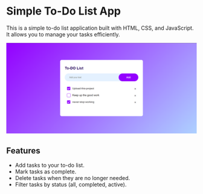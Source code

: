 # Simple To-Do List App

This is a simple to-do list application built with HTML, CSS, and JavaScript. It allows you to manage your tasks efficiently.


![App Screenshot](img/Screenshot%202023-09-05%20222212.png)


## Features

- Add tasks to your to-do list.
- Mark tasks as complete.
- Delete tasks when they are no longer needed.
- Filter tasks by status (all, completed, active).